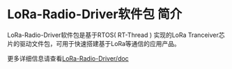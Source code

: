 # LoRa-Radio-Driver软件包 简介
  LoRa-Radio-Driver软件包是基于RTOS( RT-Thread ) 实现的LoRa Tranceiver芯片的驱动文件包，可用于快速搭建基于LoRa等通信的应用产品。

更多详细信息请查看[LoRa-Radio-Driver/doc](https://github.com/Forest-Rain/lora-radio-driver/tree/master/doc)
